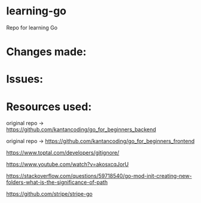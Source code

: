 # learning-go
Repo for learning Go

# Changes made:


# Issues:


# Resources used:

original repo -> https://github.com/kantancoding/go_for_beginners_backend

original repo -> https://github.com/kantancoding/go_for_beginners_frontend

https://www.toptal.com/developers/gitignore/

https://www.youtube.com/watch?v=akosxcqJorU

https://stackoverflow.com/questions/59718540/go-mod-init-creating-new-folders-what-is-the-significance-of-path

https://github.com/stripe/stripe-go